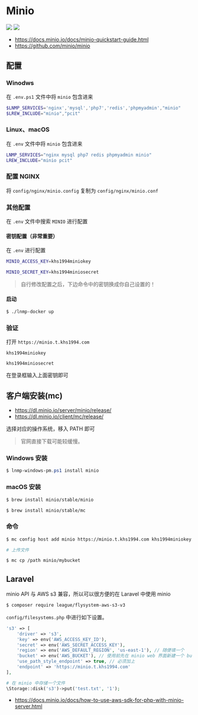 # Minio

[![](https://img.shields.io/badge/AD-%E8%85%BE%E8%AE%AF%E4%BA%91%E5%AE%B9%E5%99%A8%E6%9C%8D%E5%8A%A1-blue.svg)](https://cloud.tencent.com/redirect.php?redirect=10058&cps_key=3a5255852d5db99dcd5da4c72f05df61) [![](https://img.shields.io/badge/Support-%E8%85%BE%E8%AE%AF%E4%BA%91%E8%87%AA%E5%AA%92%E4%BD%93-brightgreen.svg)](https://cloud.tencent.com/developer/support-plan?invite_code=13vokmlse8afh)

* https://docs.minio.io/docs/minio-quickstart-guide.html
* https://github.com/minio/minio

## 配置

### Winodws

在 `.env.ps1` 文件中将 `minio` 包含进来

```powershell
$LNMP_SERVICES='nginx','mysql','php7','redis','phpmyadmin',"minio"
$LREW_INCLUDE="minio","pcit"
```

### Linux、macOS

在 `.env` 文件中将 `minio` 包含进来

```bash
LNMP_SERVICES="nginx mysql php7 redis phpmyadmin minio"
LREW_INCLUDE="minio pcit"
```

### 配置 NGINX

将 `config/nginx/minio.config` 复制为 `config/nginx/minio.conf`

### 其他配置

在 `.env` 文件中搜索 `MINIO` 进行配置

#### 密钥配置（非常重要）

在 `.env` 进行配置

```bash
MINIO_ACCESS_KEY=khs1994miniokey

MINIO_SECRET_KEY=khs1994miniosecret
```

> 自行修改配置之后，下边命令中的密钥换成你自己设置的！

#### 启动

```bash
$ ./lnmp-docker up
```

### 验证

打开 `https://minio.t.khs1994.com`

`khs1994miniokey`

`khs1994miniosecret`

在登录框输入上面密钥即可

## 客户端安装(mc)

* https://dl.minio.io/server/minio/release/
* https://dl.minio.io/client/mc/release/

选择对应的操作系统，移入 PATH 即可

> 官网直接下载可能较缓慢。

### Windows 安装

```powershell
$ lnmp-windows-pm.ps1 install minio
```

### macOS 安装

```bash
$ brew install minio/stable/minio

$ brew install minio/stable/mc
```

### 命令

```bash
$ mc config host add minio https://minio.t.khs1994.com khs1994miniokey khs1994miniosecret

# 上传文件

$ mc cp /path minio/mybucket
```

## Laravel

minio API 与 AWS s3 兼容，所以可以很方便的在 Laravel 中使用 minio

```bash
$ composer require league/flysystem-aws-s3-v3
```

`config/filesystems.php` 中进行如下设置。

```php
's3' => [
    'driver' => 's3',
    'key' => env('AWS_ACCESS_KEY_ID'),
    'secret' => env('AWS_SECRET_ACCESS_KEY'),
    'region' => env('AWS_DEFAULT_REGION', 'us-east-1'), // 随便填一个
    'bucket' => env('AWS_BUCKET'), // 使用前先在 minio web 界面新建一个 bucket
    'use_path_style_endpoint' => true, // 必须加上
    'endpoint' => 'https://minio.t.khs1994.com'
],
```

```php
# 在 minio 中存储一个文件
\Storage::disk('s3')->put('test.txt', '1');
```

* https://docs.minio.io/docs/how-to-use-aws-sdk-for-php-with-minio-server.html
